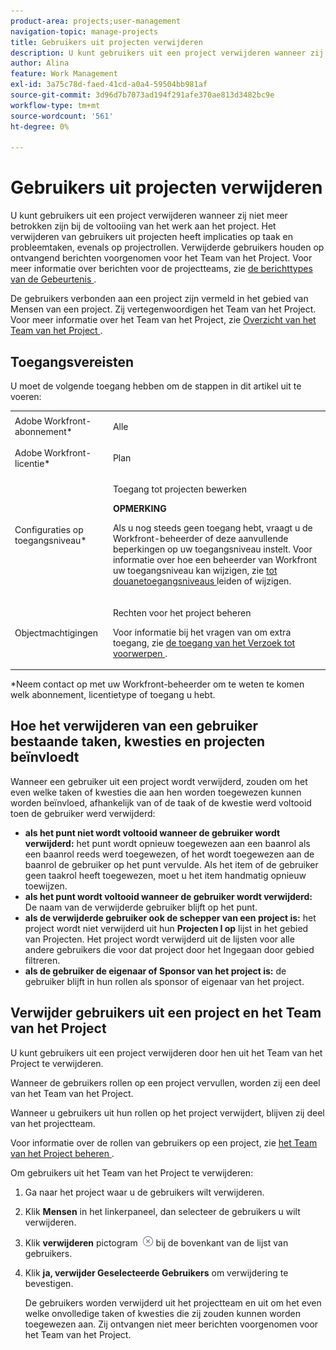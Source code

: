 ```yaml
---
product-area: projects;user-management
navigation-topic: manage-projects
title: Gebruikers uit projecten verwijderen
description: U kunt gebruikers uit een project verwijderen wanneer zij niet meer betrokken zijn bij de voltooiing van het werk aan het project.
author: Alina
feature: Work Management
exl-id: 3a75c78d-faed-41cd-a0a4-59504bb981af
source-git-commit: 3d96d7b7073ad194f291afe370ae813d3482bc9e
workflow-type: tm+mt
source-wordcount: '561'
ht-degree: 0%

---
```


# Gebruikers uit projecten verwijderen

U kunt gebruikers uit een project verwijderen wanneer zij niet meer betrokken zijn bij de voltooiing van het werk aan het project. Het verwijderen van gebruikers uit projecten heeft implicaties op taak en probleemtaken, evenals op projectrollen. Verwijderde gebruikers houden op ontvangend berichten voorgenomen voor het Team van het Project. Voor meer informatie over berichten voor de projectteams, zie [ de berichttypes van de Gebeurtenis ](../../../administration-and-setup/manage-workfront/emails/event-notifications-available-in-wf.md).

De gebruikers verbonden aan een project zijn vermeld in het gebied van Mensen van een project. Zij vertegenwoordigen het Team van het Project. Voor meer informatie over het Team van het Project, zie [ Overzicht van het Team van het Project ](../../../manage-work/projects/planning-a-project/project-team-overview.md).

## Toegangsvereisten

U moet de volgende toegang hebben om de stappen in dit artikel uit te voeren:

<table style="table-layout:auto"> 
 <col> 
 <col> 
 <tbody> 
  <tr> 
   <td role="rowheader">Adobe Workfront-abonnement*</td> 
   <td> <p>Alle</p> </td> 
  </tr> 
  <tr> 
   <td role="rowheader">Adobe Workfront-licentie*</td> 
   <td> <p>Plan </p> </td> 
  </tr> 
  <tr> 
   <td role="rowheader">Configuraties op toegangsniveau*</td> 
   <td> <p>Toegang tot projecten bewerken</p> <p><b>OPMERKING</b>

Als u nog steeds geen toegang hebt, vraagt u de Workfront-beheerder of deze aanvullende beperkingen op uw toegangsniveau instelt. Voor informatie over hoe een beheerder van Workfront uw toegangsniveau kan wijzigen, zie <a href="../../../administration-and-setup/add-users/configure-and-grant-access/create-modify-access-levels.md" class="MCXref xref"> tot douanetoegangsniveaus </a> leiden of wijzigen.</p> </td>
</tr> 
  <tr> 
   <td role="rowheader">Objectmachtigingen</td> 
   <td> <p>Rechten voor het project beheren</p> <p>Voor informatie bij het vragen van om extra toegang, zie <a href="../../../workfront-basics/grant-and-request-access-to-objects/request-access.md" class="MCXref xref"> de toegang van het Verzoek tot voorwerpen </a>.</p> </td> 
  </tr> 
 </tbody> 
</table>

*Neem contact op met uw Workfront-beheerder om te weten te komen welk abonnement, licentietype of toegang u hebt.

## Hoe het verwijderen van een gebruiker bestaande taken, kwesties en projecten beïnvloedt

Wanneer een gebruiker uit een project wordt verwijderd, zouden om het even welke taken of kwesties die aan hen worden toegewezen kunnen worden beïnvloed, afhankelijk van of de taak of de kwestie werd voltooid toen de gebruiker werd verwijderd:

* **als het punt niet wordt voltooid wanneer de gebruiker wordt verwijderd:** het punt wordt opnieuw toegewezen aan een baanrol als een baanrol reeds werd toegewezen, of het wordt toegewezen aan de baanrol de gebruiker op het punt vervulde. Als het item of de gebruiker geen taakrol heeft toegewezen, moet u het item handmatig opnieuw toewijzen.
* **als het punt wordt voltooid wanneer de gebruiker wordt verwijderd:** De naam van de verwijderde gebruiker blijft op het punt.
* **als de verwijderde gebruiker ook de schepper van een project is:** het project wordt niet verwijderd uit hun **Projecten I op** lijst in het gebied van Projecten. Het project wordt verwijderd uit de lijsten voor alle andere gebruikers die voor dat project door het Ingegaan door gebied filtreren.
* **als de gebruiker de eigenaar of Sponsor van het project is:** de gebruiker blijft in hun rollen als sponsor of eigenaar van het project.

## Verwijder gebruikers uit een project en het Team van het Project

U kunt gebruikers uit een project verwijderen door hen uit het Team van het Project te verwijderen.

Wanneer de gebruikers rollen op een project vervullen, worden zij een deel van het Team van het Project.

Wanneer u gebruikers uit hun rollen op het project verwijdert, blijven zij deel van het projectteam.

Voor informatie over de rollen van gebruikers op een project, zie [ het Team van het Project beheren ](../planning-a-project/manage-project-team.md).

Om gebruikers uit het Team van het Project te verwijderen:

1. Ga naar het project waar u de gebruikers wilt verwijderen.

1. Klik **Mensen** in het linkerpaneel, dan selecteer de gebruikers u wilt verwijderen.

1. Klik **verwijderen** pictogram ![ verwijderen punt ](assets/remove-icon---x-in-circle.png) bij de bovenkant van de lijst van gebruikers.

1. Klik **ja, verwijder Geselecteerde Gebruikers** om verwijdering te bevestigen.

   De gebruikers worden verwijderd uit het projectteam en uit om het even welke onvolledige taken of kwesties die zij zouden kunnen worden toegewezen aan. Zij ontvangen niet meer berichten voorgenomen voor het Team van het Project.
